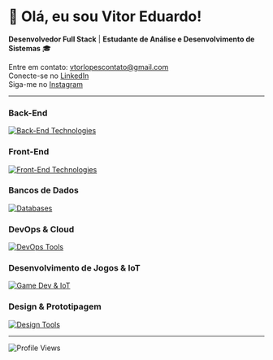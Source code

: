 # 👋 Olá, eu sou Vitor Eduardo!

**Desenvolvedor Full Stack** | **Estudante de Análise e Desenvolvimento de Sistemas** 🎓  

 Entre em contato: [vtorlopescontato@gmail.com](mailto:vtorlopescontato@gmail.com)  
 Conecte-se no [LinkedIn](https://www.linkedin.com/in/vitor-eduardo-lopes-francisco-1523ab28b/)  
 Siga-me no [Instagram](https://www.instagram.com/vtormacs)

---

###  Back-End
<p>
  <a href="https://skillicons.dev">
    <img src="https://skillicons.dev/icons?i=java,spring,c,cs,dotnet,kafka" alt="Back-End Technologies" />
  </a>
</p>

###  Front-End
<p>
  <a href="https://skillicons.dev">
    <img src="https://skillicons.dev/icons?i=js,ts,html,css,scss,angular,bootstrap" alt="Front-End Technologies" />
  </a>
</p>

###  Bancos de Dados
<p>
  <a href="https://skillicons.dev">
    <img src="https://skillicons.dev/icons?i=mysql,postgres,sqlite" alt="Databases" />
  </a>
</p>

###  DevOps & Cloud
<p>
  <a href="https://skillicons.dev">
    <img src="https://skillicons.dev/icons?i=docker,aws,gcp,heroku,git,postman,maven" alt="DevOps Tools" />
  </a>
</p>

###  Desenvolvimento de Jogos & IoT
<p>
  <a href="https://skillicons.dev">
    <img src="https://skillicons.dev/icons?i=unity,arduino" alt="Game Dev & IoT" />
  </a>
</p>

###  Design & Prototipagem
<p>
  <a href="https://skillicons.dev">
    <img src="https://skillicons.dev/icons?i=figma" alt="Design Tools" />
  </a>
</p>

---

![Profile Views](https://komarev.com/ghpvc/?username=Vtormacs&color=blue&style=flat-square&label=PROFILE+VIEWS)
